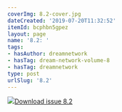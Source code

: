```yaml
---
coverImg: 8.2-cover.jpg
dateCreated: '2019-07-20T11:32:52'
itemId: bcphbn5gpez
layout: page
name: '8.2: '
tags:
- hasAuthor: dreamnetwork
- hasTag: dream-network-volume-8
- hasTag: dreamnetwork
type: post
urlSlug: '8.2'
---
```

<img class="card-journal-img" src="../images/8.2-rect.jpg"/><a href="../files/pdfs/Volume_8/8.2-Dream-Network-Bulletin_Volume-8-Number-2.pdf" download="">Download issue 8.2</a>